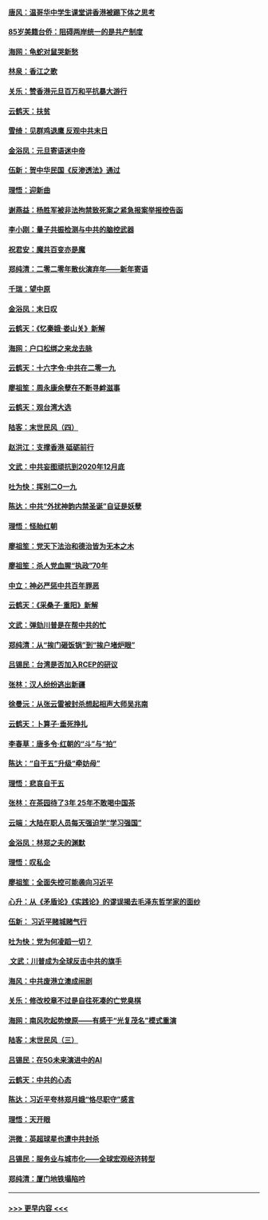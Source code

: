 #### [唐风：温哥华中学生课堂讲香港被踢下体之思考](../pages/nsc993/n11766848.md?t=01041311) 
#### [85岁美籍台侨：阻碍两岸统一的是共产制度](../pages/nsc993/n11765043.md?t=01041311) 
#### [海网：龟蛇对鼠哭新愁](../pages/nsc993/n11764895.md?t=01041311) 
#### [林泉：香江之歌](../pages/nsc993/n11764415.md?t=01041311) 
#### [关乐：赞香港元旦百万和平抗暴大游行](../pages/nsc993/n11764382.md?t=01041311) 
#### [云鹤天：扶贫](../pages/nsc993/n11764245.md?t=01041311) 
#### [雪绮：见群鸡退鹰  反观中共末日](../pages/nsc993/n11762112.md?t=01041311) 
#### [金浴凤：元旦寄语迷中帝](../pages/nsc993/n11761788.md?t=01041311) 
#### [伍新：贺中华民国《反渗透法》通过](../pages/nsc993/n11761994.md?t=01041311) 
#### [理悟：迎新曲](../pages/nsc993/n11761152.md?t=01041311) 
#### [谢燕益：杨胜军被非法拘禁致死案之紧急报案举报控告函](../pages/nsc993/n11756134.md?t=01041311) 
#### [李小刚：量子共振检测与中共的脑控武器](../pages/nsc993/n11754518.md?t=01041311) 
#### [祝君安：魔共百变亦是魔](../pages/nsc993/n11754469.md?t=01041311) 
#### [郑纯清：二零二零年散伙演弃年——新年寄语](../pages/nsc993/n11754195.md?t=01041311) 
#### [千瑞：望中原](../pages/nsc993/n11754159.md?t=01041311) 
#### [金浴凤：末日叹](../pages/nsc993/n11752359.md?t=01041311) 
#### [云鹤天：《忆秦娥‧娄山关》新解](../pages/nsc993/n11752348.md?t=01041311) 
#### [海网：户口松绑之来龙去脉](../pages/nsc993/n11752328.md?t=01041311) 
#### [云鹤天：十六字令‧中共在二零一九](../pages/nsc993/n11752305.md?t=01041311) 
#### [廖祖笙：周永康余孽在不断寻衅滋事](../pages/nsc993/n11751013.md?t=01041311) 
#### [云鹤天：观台湾大选](../pages/nsc993/n11751007.md?t=01041311) 
#### [陆客：末世民风（四）](../pages/nsc993/n11749203.md?t=01041311) 
#### [赵洪江：支撑香港 砥砺前行](../pages/nsc993/n11748482.md?t=01041311) 
#### [文武：中共妄图顽抗到2020年12月底](../pages/nsc993/n11748446.md?t=01041311) 
#### [吐为快：挥别二O一九](../pages/nsc993/n11748411.md?t=01041311) 
#### [陈达：中共“外扰神韵内禁圣诞”自证是妖孽](../pages/nsc993/n11748226.md?t=01041311) 
#### [理悟：怪胎红朝](../pages/nsc993/n11748206.md?t=01041311) 
#### [廖祖笙：党天下法治和德治皆为无本之木](../pages/nsc993/n11748135.md?t=01041311) 
#### [廖祖笙：杀人党血腥“执政”70年](../pages/nsc993/n11745144.md?t=01041311) 
#### [中立：神必严惩中共百年罪恶](../pages/nsc993/n11744970.md?t=01041311) 
#### [云鹤天：《采桑子‧重阳》新解](../pages/nsc993/n11744948.md?t=01041311) 
#### [文武：弹劾川普是在帮中共的忙](../pages/nsc993/n11744758.md?t=01041311) 
#### [郑纯清：从“挨门砸饭锅”到“挨户堵炉眼”](../pages/nsc993/n11744745.md?t=01041311) 
#### [吕锡民：台湾是否加入RCEP的研议](../pages/nsc993/n11744701.md?t=01041311) 
#### [张林：汉人纷纷逃出新疆](../pages/nsc993/n11743530.md?t=01041311) 
#### [徐曼沅：从张云雷被封杀想起相声大师吴兆南](../pages/nsc993/n11741816.md?t=01041311) 
#### [云鹤天：卜算子‧垂死挣扎](../pages/nsc993/n11739956.md?t=01041311) 
#### [李春草：唐多令‧红朝的“斗”与“拍”](../pages/nsc993/n11739830.md?t=01041311) 
#### [陈达：“自干五”升级“牵妨母”](../pages/nsc993/n11739724.md?t=01041311) 
#### [理悟：悲哀自干五](../pages/nsc993/n11739547.md?t=01041311) 
#### [张林：在茶园待了3年 25年不敢喝中国茶](../pages/nsc993/n11739240.md?t=01041311) 
#### [云端：大陆在职人员每天强迫学“学习强国”](../pages/nsc993/n11738735.md?t=01041311) 
#### [金浴凤：林郑之夫的渊默](../pages/nsc993/n11737735.md?t=01041311) 
#### [理悟：叹私企](../pages/nsc993/n11737715.md?t=01041311) 
#### [廖祖笙：全面失控可能袭向习近平](../pages/nsc993/n11737704.md?t=01041311) 
#### [心升：从《矛盾论》《实践论》的谬误揭去毛泽东哲学家的面纱](../pages/nsc993/n11736962.md?t=01041311) 
#### [伍新： 习近平赌城赌气行](../pages/nsc993/n11736929.md?t=01041311) 
#### [吐为快：党为何凌蹈一切？](../pages/nsc993/n11736915.md?t=01041311) 
#### [ 文武：川普成为全球反击中共的旗手](../pages/nsc993/n11736882.md?t=01041311) 
#### [海风：中共废港立澳成闹剧](../pages/nsc993/n11735857.md?t=01041311) 
#### [关乐：修改校章不过是自往死凑的亡党臭棋](../pages/nsc993/n11735097.md?t=01041311) 
#### [海网：南风吹起势燎原——有感于“光复茂名”模式重演](../pages/nsc993/n11732308.md?t=01041311) 
#### [陆客：末世民风（三）](../pages/nsc993/n11732211.md?t=01041311) 
#### [吕锡民：在5G未来演进中的AI](../pages/nsc993/n11730010.md?t=01041311) 
#### [云鹤天：中共的心态](../pages/nsc993/n11729906.md?t=01041311) 
#### [陈达：习近平夸林郑月娥“恪尽职守”感言](../pages/nsc993/n11729881.md?t=01041311) 
#### [理悟：天开眼](../pages/nsc993/n11729699.md?t=01041311) 
#### [洪微：英超球星也遭中共封杀](../pages/nsc993/n11727243.md?t=01041311) 
#### [吕锡民：服务业与城市化——全球宏观经济转型](../pages/nsc993/n11725845.md?t=01041311) 
#### [郑纯清：厦门地铁塌陷吟](../pages/nsc993/n11725813.md?t=01041311) 

----
#### [ >>> 更早内容 <<< ](../indexes/nsc993-earlier.md)
